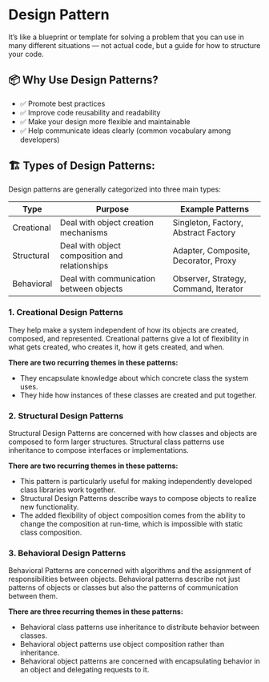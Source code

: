 
<h1>Design Pattern</h1>

<p>It’s like a blueprint or template for solving a problem that you can use in many different situations — not actual code, but a guide for how to structure your code.</p>

<h2>📦 Why Use Design Patterns?</h2>
<ul>
  <li>✅ Promote best practices</li>
  <li>✅ Improve code reusability and readability</li>
  <li>✅ Make your design more flexible and maintainable</li>
  <li>✅ Help communicate ideas clearly (common vocabulary among developers)</li>
</ul>

<h2>🏗️ Types of Design Patterns:</h2>
<p>Design patterns are generally categorized into three main types:</p>

<table>
  <thead>
    <tr>
      <th>Type</th>
      <th>Purpose</th>
      <th>Example Patterns</th>
    </tr>
  </thead>
  <tbody>
    <tr>
      <td>Creational</td>
      <td>Deal with object creation mechanisms</td>
      <td>Singleton, Factory, Abstract Factory</td>
    </tr>
    <tr>
      <td>Structural</td>
      <td>Deal with object composition and relationships</td>
      <td>Adapter, Composite, Decorator, Proxy</td>
    </tr>
    <tr>
      <td>Behavioral</td>
      <td>Deal with communication between objects</td>
      <td>Observer, Strategy, Command, Iterator</td>
    </tr>
  </tbody>
</table>

<h3>1. Creational Design Patterns</h3>
<p>They help make a system independent of how its objects are created, composed, and represented. Creational patterns give a lot of flexibility in what gets created, who creates it, how it gets created, and when.</p>

<p><strong>There are two recurring themes in these patterns:</strong></p>
<ul>
  <li>They encapsulate knowledge about which concrete class the system uses.</li>
  <li>They hide how instances of these classes are created and put together.</li>
</ul>

<h3>2. Structural Design Patterns</h3>
<p>Structural Design Patterns are concerned with how classes and objects are composed to form larger structures. Structural class patterns use inheritance to compose interfaces or implementations.</p>

<p><strong>There are two recurring themes in these patterns:</strong></p>
<ul>
  <li>This pattern is particularly useful for making independently developed class libraries work together.</li>
  <li>Structural Design Patterns describe ways to compose objects to realize new functionality.</li>
  <li>The added flexibility of object composition comes from the ability to change the composition at run-time, which is impossible with static class composition.</li>
</ul>

<h3>3. Behavioral Design Patterns</h3>
<p>Behavioral Patterns are concerned with algorithms and the assignment of responsibilities between objects. Behavioral patterns describe not just patterns of objects or classes but also the patterns of communication between them.</p>

<p><strong>There are three recurring themes in these patterns:</strong></p>
<ul>
  <li>Behavioral class patterns use inheritance to distribute behavior between classes.</li>
  <li>Behavioral object patterns use object composition rather than inheritance.</li>
  <li>Behavioral object patterns are concerned with encapsulating behavior in an object and delegating requests to it.</li>
</ul>
